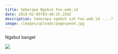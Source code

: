 ```yaml
---
title: Seberapa Ngebut Fox.web.id
date: 2019-02-05T03:48:15.259Z
description: Seberapa ngebut sih Fox.web.id ....?
image: /images/uploads/pagespeed.jpg
---
```

Ngebut banget

![](/images/uploads/gtmetrix.jpg)

